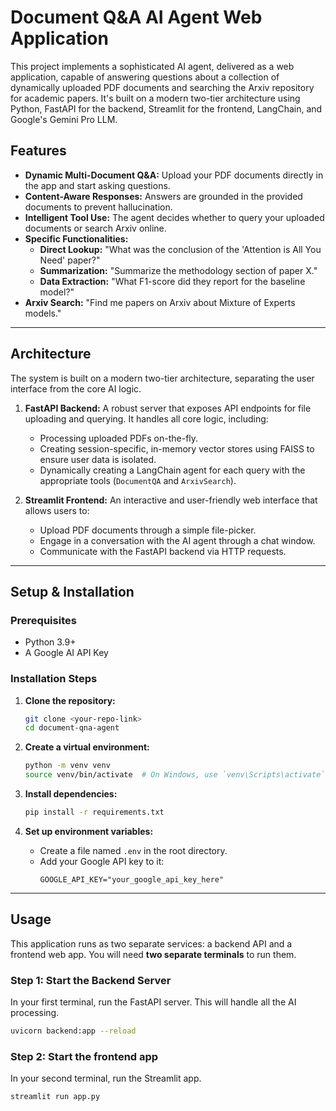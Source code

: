 # Document Q&A AI Agent Web Application

This project implements a sophisticated AI agent, delivered as a web application, capable of answering questions about a collection of dynamically uploaded PDF documents and searching the Arxiv repository for academic papers. It's built on a modern two-tier architecture using Python, FastAPI for the backend, Streamlit for the frontend, LangChain, and Google's Gemini Pro LLM.

## Features

-   **Dynamic Multi-Document Q&A:** Upload your PDF documents directly in the app and start asking questions.
-   **Content-Aware Responses:** Answers are grounded in the provided documents to prevent hallucination.
-   **Intelligent Tool Use:** The agent decides whether to query your uploaded documents or search Arxiv online.
-   **Specific Functionalities:**
    -   **Direct Lookup:** "What was the conclusion of the 'Attention is All You Need' paper?"
    -   **Summarization:** "Summarize the methodology section of paper X."
    -   **Data Extraction:** "What F1-score did they report for the baseline model?"
-   **Arxiv Search:** "Find me papers on Arxiv about Mixture of Experts models."

---

## Architecture

The system is built on a modern two-tier architecture, separating the user interface from the core AI logic.



1.  **FastAPI Backend:** A robust server that exposes API endpoints for file uploading and querying. It handles all core logic, including:
    * Processing uploaded PDFs on-the-fly.
    * Creating session-specific, in-memory vector stores using FAISS to ensure user data is isolated.
    * Dynamically creating a LangChain agent for each query with the appropriate tools (`DocumentQA` and `ArxivSearch`).

2.  **Streamlit Frontend:** An interactive and user-friendly web interface that allows users to:
    * Upload PDF documents through a simple file-picker.
    * Engage in a conversation with the AI agent through a chat window.
    * Communicate with the FastAPI backend via HTTP requests.

---

## Setup & Installation

### Prerequisites

-   Python 3.9+
-   A Google AI API Key

### Installation Steps

1.  **Clone the repository:**
    ```bash
    git clone <your-repo-link>
    cd document-qna-agent
    ```

2.  **Create a virtual environment:**
    ```bash
    python -m venv venv
    source venv/bin/activate  # On Windows, use `venv\Scripts\activate`
    ```

3.  **Install dependencies:**
    ```bash
    pip install -r requirements.txt
    ```

4.  **Set up environment variables:**
    -   Create a file named `.env` in the root directory.
    -   Add your Google API key to it:
        ```
        GOOGLE_API_KEY="your_google_api_key_here"
        ```

---

## Usage

This application runs as two separate services: a backend API and a frontend web app. You will need **two separate terminals** to run them.

### Step 1: Start the Backend Server

In your first terminal, run the FastAPI server. This will handle all the AI processing.

```bash
uvicorn backend:app --reload
```

### Step 2: Start the frontend app

In your second terminal, run the Streamlit app.

```bash
streamlit run app.py
```